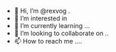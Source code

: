 - 👋 Hi, I’m @rexvog .
- 👀 I’m interested in
- 🌱 I’m currently learning ...
- 💞️ I’m looking to collaborate on ..
- 📫 How to reach me ....

<!---
rexvog/rexvog is a ✨ special ✨ repository because its `README.md` (this file) appears on your GitHub profile.
You can click the Preview link to take a look at your changes.
--->
